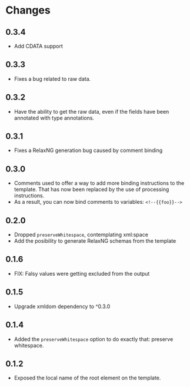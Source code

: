 # Changes

## 0.3.4

* Add CDATA support

## 0.3.3

* Fixes a bug related to raw data.

## 0.3.2

* Have the ability to get the raw data, even if the fields have been annotated
  with type annotations.

## 0.3.1

* Fixes a RelaxNG generation bug caused by comment binding

## 0.3.0

* Comments used to offer a way to add more binding instructions to the template.
  That has now been replaced by the use of processing instructions.
* As a result, you can now bind comments to variables: `<!--{{foo}}-->`

## 0.2.0

* Dropped `preserveWhitespace`, contemplating xml:space
* Add the posibility to generate RelaxNG schemas from the template

## 0.1.6

* FIX: Falsy values were getting excluded from the output

## 0.1.5

* Upgrade xmldom dependency to ^0.3.0

## 0.1.4

* Added the `preserveWhitespace` option to do exactly that: preserve whitespace.

## 0.1.2

* Exposed the local name of the root element on the template.
